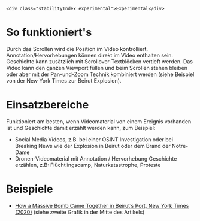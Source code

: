 ```html|span-1,no-source,plain
<div class="stabilityIndex experimental">Experimental</div>
```

# So funktioniert's
Durch das Scrollen wird die Position im Video kontrolliert. Annotation/Hervorhebungen können direkt im Video enthalten sein. Geschichte kann zusätzlich mit Scrollover-Textblöcken vertieft werden. Das Video kann den ganzen Viewport füllen und beim Scrollen stehen bleiben oder aber mit der Pan-und-Zoom Technik kombiniert werden (siehe Beispiel von der New York Times zur Beirut Explosion). 

# Einsatzbereiche
Funktioniert am besten, wenn Videomaterial von einem Ereignis vorhanden ist und Geschichte damit erzählt werden kann, zum Beispiel:

- Social Media Videos, z.B. bei einer OSINT Investigation oder bei Breaking News wie der Explosion in Beirut oder dem Brand der Notre-Dame
- Dronen-Videomaterial mit Annotation / Hervorhebung Geschichte erzählen, z.B: Flüchtlingscamp, Naturkatastrophe, Proteste

# Beispiele 
- [How a Massive Bomb Came Together in Beirut’s Port, New York Times (2020)](https://www.nytimes.com/interactive/2020/09/09/world/middleeast/beirut-explosion.html) (siehe zweite Grafik in der Mitte des Artikels)